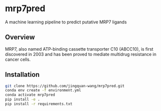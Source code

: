 # mrp7pred

A machine learning pipeline to predict putative MRP7 ligands

## Overview

MRP7, also named ATP-binding cassette transporter C10 (ABCC10), is first
discovered in 2003 and has been proved to mediate multidrug resistance in
cancer cells.

## Installation

```bash
git clone https://github.com/jingquan-wang/mrp7pred.git
conda env create -f environment.yml
conda activate mrp7pred
pip install -e .
pip install -r requirements.txt
```
